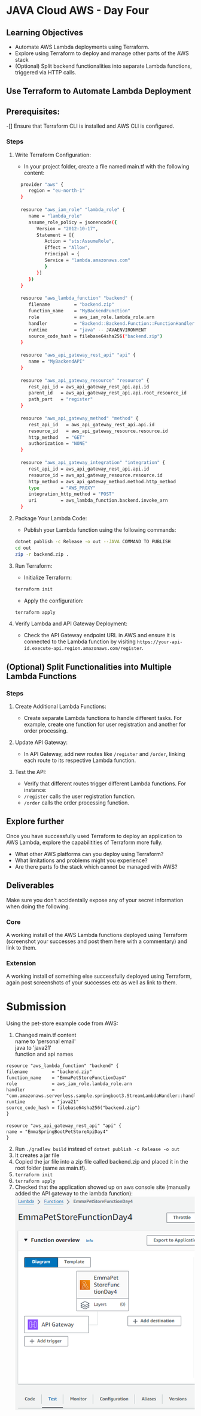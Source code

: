 # JAVA Cloud AWS - Day Four

## Learning Objectives
   - Automate AWS Lambda deployments using Terraform.
   - Explore using Terraform to deploy and manage other parts of the AWS stack
   - (Optional) Split backend functionalities into separate Lambda functions, triggered via HTTP calls.


## Use Terraform to Automate Lambda Deployment
## Prerequisites:
   -[] Ensure that Terraform CLI is installed and AWS CLI is configured.
### Steps
1. Write Terraform Configuration:
    - In your project folder, create a file named main.tf with the following content:
    ```bash
      provider "aws" {
         region = "eu-north-1"
      }

      resource "aws_iam_role" "lambda_role" {
         name = "lambda_role"
         assume_role_policy = jsonencode({
            Version = "2012-10-17",
            Statement = [{
               Action = "sts:AssumeRole",
               Effect = "Allow",
               Principal = {
               Service = "lambda.amazonaws.com"
               }
            }]
         })
      }

      resource "aws_lambda_function" "backend" {
         filename         = "backend.zip"
         function_name    = "MyBackendFunction"
         role             = aws_iam_role.lambda_role.arn
         handler          = "Backend::Backend.Function::FunctionHandler"
         runtime          = "java" -- JAVAENVIRONMENT
         source_code_hash = filebase64sha256("backend.zip")
      }

      resource "aws_api_gateway_rest_api" "api" {
         name = "MyBackendAPI"
      }

      resource "aws_api_gateway_resource" "resource" {
         rest_api_id = aws_api_gateway_rest_api.api.id
         parent_id   = aws_api_gateway_rest_api.api.root_resource_id
         path_part   = "register"
      }

      resource "aws_api_gateway_method" "method" {
         rest_api_id   = aws_api_gateway_rest_api.api.id
         resource_id   = aws_api_gateway_resource.resource.id
         http_method   = "GET"
         authorization = "NONE"
      }

      resource "aws_api_gateway_integration" "integration" {
         rest_api_id = aws_api_gateway_rest_api.api.id
         resource_id = aws_api_gateway_resource.resource.id
         http_method = aws_api_gateway_method.method.http_method
         type        = "AWS_PROXY"
         integration_http_method = "POST"
         uri         = aws_lambda_function.backend.invoke_arn
      }
   ```

2. Package Your Lambda Code:
   - Publish your Lambda function using the following commands:
   ```bash
   dotnet publish -c Release -o out --JAVA COMMAND TO PUBLISH
   cd out
   zip -r backend.zip .

   ```

3. Run Terraform:
   - Initialize Terraform:
   ```bash
   terraform init
   ```
   - Apply the configuration:
   ```bash
   terraform apply
   ```
4. Verify Lambda and API Gateway Deployment:
   - Check the API Gateway endpoint URL in AWS and ensure it is connected to the Lambda function by visiting `https://your-api-id.execute-api.region.amazonaws.com/register`.

## (Optional) Split Functionalities into Multiple Lambda Functions
### Steps

1. Create Additional Lambda Functions:
   - Create separate Lambda functions to handle different tasks. For example, create one function for user registration and another for order processing.

2. Update API Gateway:
   - In API Gateway, add new routes like `/register` and `/order`, linking each route to its respective Lambda function.

3. Test the API:
   - Verify that different routes trigger different Lambda functions. For instance:
   - `/register` calls the user registration function.
   - `/order` calls the order processing function.

## Explore further

Once you have successfully used Terraform to deploy an application to AWS Lambda, explore the capabilitities of Terraform more fully.
  - What other AWS platforms can you deploy using Terraform?
  - What limitations and problems might you experience?
  - Are there parts fo the stack which cannot be managed with AWS?

## Deliverables

Make sure you don't accidentally expose any of your secret information when doing the following.

### Core

A working install of the AWS Lambda functions deployed using Terraform (screenshot your successes and post them here with a commentary) and link to them.

### Extension

A working install of something else successfully deployed using Terraform, again post screenshots of your successes etc as well as link to them.

# Submission

Using the pet-store example code from AWS:  
1. Changed main.tf content  
   name to 'personal email'  
   java to 'java21'  
   function and api names  

```
resource "aws_lambda_function" "backend" {
filename         = "backend.zip"
function_name    = "EmmaPetStoreFunctionDay4"
role             = aws_iam_role.lambda_role.arn
handler          = "com.amazonaws.serverless.sample.springboot3.StreamLambdaHandler::handleRequest"
runtime          = "java21"
source_code_hash = filebase64sha256("backend.zip")
}

resource "aws_api_gateway_rest_api" "api" {
name = "EmmaSpringBootPetStoreApiDay4"
}
```


2.  Run `./gradlew build` instead of `dotnet publish -c Release -o out`
3. It creates a jar file
4. Copied the jar file into a zip file called backend.zip and placed it in the root folder (same as main.tf).
4. `terraform init`
5. `terraform apply`
4. Checked that the application showed up on aws console site (manually added the API gateway to the lambda function):
![](images/1_aws_lambda_function.png)